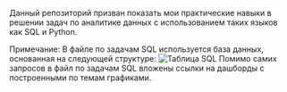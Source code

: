 Данный репозиторий призван показать мои практические навыки в решении задач по аналитике данных с использованием таких языков как SQL и Python.

Примечание:
В файле по задачам SQL используется база данных, основанная на следующей структуре:
![Таблица SQL](https://github.com/FrolovSerafim/Portfolio/assets/80008815/2d3669c6-3f0e-4c42-b973-5560e2517e3f)
Помимо самих запросов в файл по задачам SQL вложены ссылки на дашборды с построенными по темам графиками.
